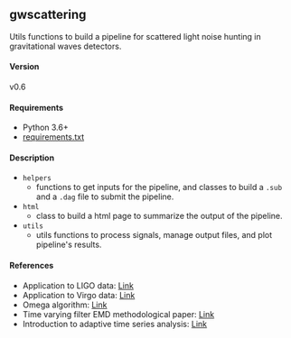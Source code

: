 ## gwscattering  
Utils functions to build a pipeline for scattered light noise hunting in gravitational waves detectors.

#### Version

v0.6

####  Requirements

- Python 3.6+
- [requirements.txt](requirements.txt)

#### Description

- `helpers`
  - functions to get inputs for the pipeline, and classes to build a `.sub` and a `.dag` file to submit the pipeline.
- `html`
  - class to build a html page to summarize the output of the pipeline.
- `utils`
  - utils functions to process signals, manage output files, and plot pipeline's results.
#### References
- Application to LIGO data: [Link](https://iopscience.iop.org/article/10.1088/1361-6382/aa8e6b/meta) 
- Application to Virgo data: [Link](https://iopscience.iop.org/article/10.1088/1361-6382/ab9719/meta) 
- Omega algorithm: [Link](https://dspace.mit.edu/handle/1721.1/34388)
- Time varying filter EMD methodological paper: [Link](https://www.sciencedirect.com/science/article/pii/S0165168417301135?casa_token=e9Q5Bi85etAAAAAA:ow686chMeVLYYF4anHGXpMx_dNSzej0s3x9PJuCuyt1zYyyyYLUsOOw6VSWXQJgZQPgAUitW3IU)
- Introduction to adaptive time series analysis: [Link](https://www.jstor.org/stable/pdf/53161.pdf?casa_token=ZqoSg2aXRR8AAAAA:c-vPcJu5-ymb9Z_zZmr3pD1twXy3pb7nBxyUN0oUUoJfKgVLX1MIQhGqovwLsNJFQSCDrXa3k7GFJPxfIJhkwAXO650sblUb3mnVphXSjg73yUpczlEj)

